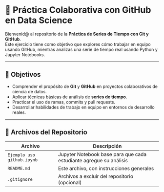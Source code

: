 # 🤝 Práctica Colaborativa con GitHub en Data Science

Bienvenid@ al repositorio de la **Práctica de Series de Tiempo con Git y GitHub**.  
Este ejercicio tiene como objetivo que explores cómo trabajar en equipo usando GitHub, mientras analizas una serie de tiempo real usando Python y Jupyter Notebooks.

---

## 🎯 Objetivos

- Comprender el propósito de **Git** y **GitHub** en proyectos colaborativos de ciencia de datos.
- Aplicar técnicas básicas de análisis de **series de tiempo**.
- Practicar el uso de ramas, commits y pull requests.
- Desarrollar habilidades de trabajo en equipo en entornos de desarrollo reales.

---

## 📁 Archivos del Repositorio

| Archivo | Descripción |
|--------|-------------|
| `Ejemplo uso github.ipynb` | Jupyter Notebook base para que cada estudiante agregue su análisis |
| `README.md` | Este archivo, con instrucciones generales |
| `.gitignore` | Archivos a excluir del repositorio (opcional) |
